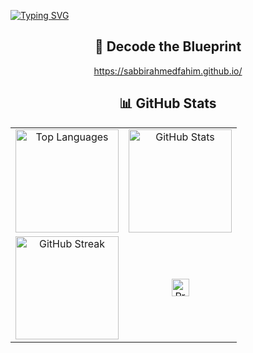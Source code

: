 [![Typing SVG](https://readme-typing-svg.demolab.com/?lines=Assalamu+Alaikum+👋;I'm+Sabbir+Ahmed+Fahim&center=true&width=440)](https://git.io/typing-svg)

<div align="center">

## 🧬 Decode the Blueprint
https://sabbirahmedfahim.github.io/

</div>

<div align="center">

## 📊 GitHub Stats

| | |
|:-:|:-:|
| <img src="https://github-readme-stats.vercel.app/api/top-langs?username=sabbirahmedfahim&show_icons=true&locale=en&layout=compact" alt="Top Languages" height="165"> | <img src="https://github-readme-stats.vercel.app/api?username=sabbirahmedfahim&show_icons=true" alt="GitHub Stats" height="165"> |
| <img src="https://streak-stats.demolab.com/?user=sabbirahmedfahim" alt="GitHub Streak" height="165"> | <img src="https://komarev.com/ghpvc/?username=sabbirahmedfahim&label=Profile+Views&color=0e75b6&style=flat" alt="Profile Views" height="28"> |

</div>
